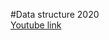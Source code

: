 #Data structure 2020 <br>
[Youtube link](https://www.youtube.com/playlist?list=PLozljKhcmgc6lisHvFwIK42evmFrh9aea)
